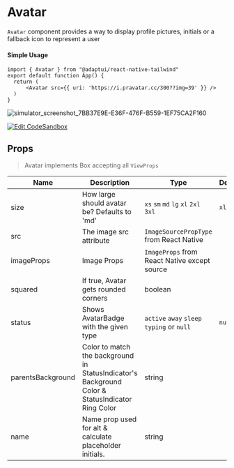 # Avatar

`Avatar` component provides a way to display profile pictures, initials or a
fallback icon to represent a user

#### Simple Usage

```
import { Avatar } from "@adaptui/react-native-tailwind"
export default function App() {
  return (
      <Avatar src={{ uri: 'https://i.pravatar.cc/300??img=39' }} />
  )
}

```

![simulator_screenshot_7BB37E9E-E36F-476F-B559-1EF75CA2F160](https://user-images.githubusercontent.com/35562287/175239509-fec60c4e-7ec2-4afa-b6ec-587feab074d5.png)

[![Edit CodeSandbox](https://img.shields.io/badge/Avatar-Open%20On%20Expo-%230971f1?style=for-the-badge&logo=expo&labelColor=151515)](https://snack.expo.dev/@timelessco/avatar-component---adaptui)

## Props

> Avatar implements Box accepting all `ViewProps`

| Name              | Description                                                                                      | Type                                         | Default |
| ----------------- | ------------------------------------------------------------------------------------------------ | -------------------------------------------- | ------- |
| size              | How large should avatar be? Defaults to 'md'                                                     | `xs` `sm` `md` `lg` `xl` `2xl` `3xl`         | `xl`    |
| src               | The image src attribute                                                                          | `ImageSourcePropType` from React Native      |         |
| imageProps        | Image Props                                                                                      | `ImageProps` from React Native except source |         |
| squared           | If true, Avatar gets rounded corners                                                             | boolean                                      |         |
| status            | Shows AvatarBadge with the given type                                                            | `active` `away` `sleep` `typing` or `null`   | `null`  |
| parentsBackground | Color to match the background in StatusIndicator's Background Color & StatusIndicator Ring Color | string                                       |         |
| name              | Name prop used for alt & calculate placeholder initials.                                         | string                                       |         |
